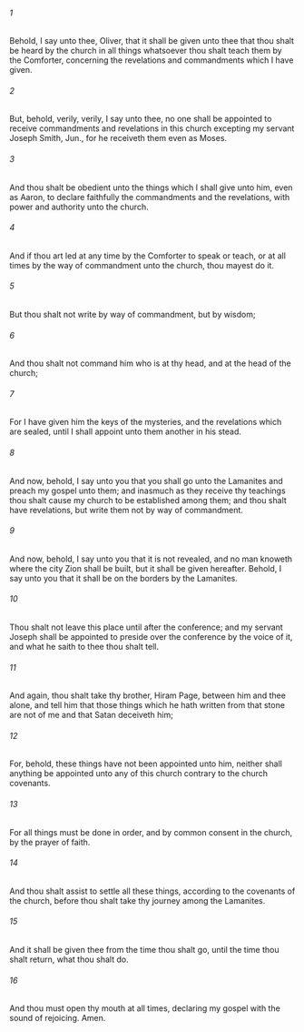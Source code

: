 ###### 1
Behold, I say unto thee, Oliver, that it shall be given unto thee that thou shalt be heard by the church in all things whatsoever thou shalt teach them by the Comforter, concerning the revelations and commandments which I have given.

###### 2
But, behold, verily, verily, I say unto thee, no one shall be appointed to receive commandments and revelations in this church excepting my servant Joseph Smith, Jun., for he receiveth them even as Moses.

###### 3
And thou shalt be obedient unto the things which I shall give unto him, even as Aaron, to declare faithfully the commandments and the revelations, with power and authority unto the church.

###### 4
And if thou art led at any time by the Comforter to speak or teach, or at all times by the way of commandment unto the church, thou mayest do it.

###### 5
But thou shalt not write by way of commandment, but by wisdom;

###### 6
And thou shalt not command him who is at thy head, and at the head of the church;

###### 7
For I have given him the keys of the mysteries, and the revelations which are sealed, until I shall appoint unto them another in his stead.

###### 8
And now, behold, I say unto you that you shall go unto the Lamanites and preach my gospel unto them; and inasmuch as they receive thy teachings thou shalt cause my church to be established among them; and thou shalt have revelations, but write them not by way of commandment.

###### 9
And now, behold, I say unto you that it is not revealed, and no man knoweth where the city Zion shall be built, but it shall be given hereafter. Behold, I say unto you that it shall be on the borders by the Lamanites.

###### 10
Thou shalt not leave this place until after the conference; and my servant Joseph shall be appointed to preside over the conference by the voice of it, and what he saith to thee thou shalt tell.

###### 11
And again, thou shalt take thy brother, Hiram Page, between him and thee alone, and tell him that those things which he hath written from that stone are not of me and that Satan deceiveth him;

###### 12
For, behold, these things have not been appointed unto him, neither shall anything be appointed unto any of this church contrary to the church covenants.

###### 13
For all things must be done in order, and by common consent in the church, by the prayer of faith.

###### 14
And thou shalt assist to settle all these things, according to the covenants of the church, before thou shalt take thy journey among the Lamanites.

###### 15
And it shall be given thee from the time thou shalt go, until the time thou shalt return, what thou shalt do.

###### 16
And thou must open thy mouth at all times, declaring my gospel with the sound of rejoicing. Amen.

